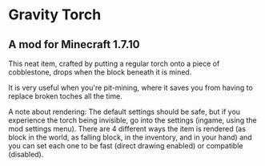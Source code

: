 # Gravity Torch

## A mod for Minecraft 1.7.10

This neat item, crafted by putting a regular torch onto a piece of cobblestone, drops when the block beneath it is mined.

It is very useful when you're pit-mining, where it saves you from having to replace broken toches all the time.

 

 

A note about rendering: The default settings should be safe, but if you experience the torch being invisible, go into the settings (ingame, using the mod settings menu). There are 4 different ways the item is rendered (as block in the world, as falling block, in the inventory, and in your hand) and you can set each one to be fast (direct drawing enabled) or compatible (disabled).
